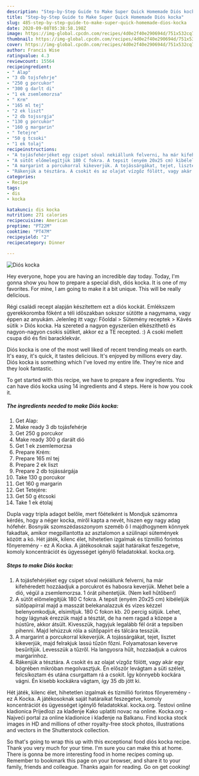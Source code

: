 ```yaml
---
description: "Step-by-Step Guide to Make Super Quick Homemade Diós kocka"
title: "Step-by-Step Guide to Make Super Quick Homemade Diós kocka"
slug: 485-step-by-step-guide-to-make-super-quick-homemade-dios-kocka
date: 2020-09-08T05:38:58.198Z
image: https://img-global.cpcdn.com/recipes/4d0e2f40e290694d/751x532cq70/dios-kocka-recept-foto.jpg
thumbnail: https://img-global.cpcdn.com/recipes/4d0e2f40e290694d/751x532cq70/dios-kocka-recept-foto.jpg
cover: https://img-global.cpcdn.com/recipes/4d0e2f40e290694d/751x532cq70/dios-kocka-recept-foto.jpg
author: Francis Wise
ratingvalue: 4.3
reviewcount: 15564
recipeingredient:
- " Alap"
- "3 db tojsfehrje"
- "250 g porcukor"
- "300 g darlt di"
- "1 ek zsemlemorzsa"
- " Krm"
- "165 ml tej"
- "2 ek liszt"
- "2 db tojssrgja"
- "130 g porcukor"
- "160 g margarin"
- " Tetejre"
- "50 g tcsoki"
- "1 ek tolaj"
recipeinstructions:
- "A tojásfehérjéket egy csipet sóval nekiállunk felverni, ha már kifehéredett hozzáadjuk a porcukrot és habosra keverjük. Mehet bele a dió, végül a zsemlemorzsa. 1 órát pihentetjük. (Nem kell hűtőben!)"
- "A sütőt előmelegítjük 180 C fokra. A tepsit (enyém 20x25 cm) kibéleljük sütőpapírral majd a masszát belekanalazzuk és vizes kézzel belenyomkodjuk, elsimítjuk. 180 C fokon kb. 20 percig sütjük. Lehet, hogy lágynak érezzük majd a tésztát, de ha nem ragad a közepe a hústűre, akkor átsült. Kivesszük, hagyjuk legalább fél órát a tepsiben pihenni. Majd lehúzzuk róla a sütőpapírt és tálcára tesszük."
- "A margarint a porcukorral kikeverjük. A tojássárgákat, tejet, lisztet kikeverjük, majd felrakjuk lassú tűzön főzni. Folyamatosan keverve besűrítjük. Levesszük a tűzről. Ha langyosra hűlt, hozzáadjuk a cukros margarinhoz."
- "Rákenjük a tésztára. A csokit és az olajat vízgőz fölött, vagy akár egy bögrében mikróban megolvasztjuk. Én először levágtam a süti széleit, felcsíkoztam és utána csurgattam rá a csokit. Így könnyebb kockára vágni. Én kisebb kockákra vágtam, így 35 db jött ki."
categories:
- Recipe
tags:
- dis
- kocka

katakunci: dis kocka 
nutrition: 271 calories
recipecuisine: American
preptime: "PT22M"
cooktime: "PT47M"
recipeyield: "2"
recipecategory: Dinner

---
```



![Diós kocka](https://img-global.cpcdn.com/recipes/4d0e2f40e290694d/751x532cq70/dios-kocka-recept-foto.jpg)

Hey everyone, hope you are having an incredible day today. Today, I'm gonna show you how to prepare a special dish, diós kocka. It is one of my favorites. For mine, I am going to make it a bit unique. This will be really delicious.

Régi családi recept alapján készítettem ezt a diós kockát. Emlékszem gyerekkoromba főként a téli időszakban sokszor sütötte a nagymama, vagy éppen az anyukám. Jelenleg itt vagy: Főoldal &gt; Sütemény receptek &gt; Kávés sütik &gt; Diós kocka. Ha szereted a nagyon egyszerűen elkészíthető és nagyon-nagyon csokis sütiket, akkor ez a TE recepted. :) A csoki mellett csupa dió és fini baracklekvár.

Diós kocka is one of the most well liked of recent trending meals on earth. It's easy, it's quick, it tastes delicious. It's enjoyed by millions every day. Diós kocka is something which I've loved my entire life. They're nice and they look fantastic.


To get started with this recipe, we have to prepare a few ingredients. You can have diós kocka using 14 ingredients and 4 steps. Here is how you cook it.

<!--inarticleads1-->

##### The ingredients needed to make Diós kocka:

1. Get  Alap:
1. Make ready 3 db tojásfehérje
1. Get 250 g porcukor
1. Make ready 300 g darált dió
1. Get 1 ek zsemlemorzsa
1. Prepare  Krém:
1. Prepare 165 ml tej
1. Prepare 2 ek liszt
1. Prepare 2 db tojássárgája
1. Take 130 g porcukor
1. Get 160 g margarin
1. Get  Tetejére:
1. Get 50 g étcsoki
1. Take 1 ek étolaj


Dupla vagy tripla adagot belőle, mert főételként is Mondjuk számomra kérdés, hogy a néger kocka, miről kapta a nevét, hiszen egy nagy adag hófehér. Bosnyák szomszédasszonyom szeméb ő l majdhogynem könnyek fakadtak, amikor megpillantotta az asztalomon a szülinapi sütemények között a kó. Hét játék, kilenc élet, hihetetlen izgalmak és tízmillió forintos főnyeremény - ez A Kocka. A játékosoknak saját határaikat feszegetve, komoly koncentrációt és ügyességet igénylő feladatokkal. kocka.org. 

<!--inarticleads2-->

##### Steps to make Diós kocka:

1. A tojásfehérjéket egy csipet sóval nekiállunk felverni, ha már kifehéredett hozzáadjuk a porcukrot és habosra keverjük. Mehet bele a dió, végül a zsemlemorzsa. 1 órát pihentetjük. (Nem kell hűtőben!)
1. A sütőt előmelegítjük 180 C fokra. A tepsit (enyém 20x25 cm) kibéleljük sütőpapírral majd a masszát belekanalazzuk és vizes kézzel belenyomkodjuk, elsimítjuk. 180 C fokon kb. 20 percig sütjük. Lehet, hogy lágynak érezzük majd a tésztát, de ha nem ragad a közepe a hústűre, akkor átsült. Kivesszük, hagyjuk legalább fél órát a tepsiben pihenni. Majd lehúzzuk róla a sütőpapírt és tálcára tesszük.
1. A margarint a porcukorral kikeverjük. A tojássárgákat, tejet, lisztet kikeverjük, majd felrakjuk lassú tűzön főzni. Folyamatosan keverve besűrítjük. Levesszük a tűzről. Ha langyosra hűlt, hozzáadjuk a cukros margarinhoz.
1. Rákenjük a tésztára. A csokit és az olajat vízgőz fölött, vagy akár egy bögrében mikróban megolvasztjuk. Én először levágtam a süti széleit, felcsíkoztam és utána csurgattam rá a csokit. Így könnyebb kockára vágni. Én kisebb kockákra vágtam, így 35 db jött ki.


Hét játék, kilenc élet, hihetetlen izgalmak és tízmillió forintos főnyeremény - ez A Kocka. A játékosoknak saját határaikat feszegetve, komoly koncentrációt és ügyességet igénylő feladatokkal. kocka.org. Testovi online kladionica Prijedlozi za klađenje Kako uplatiti novac na online. Kocka.org - Najveći portal za online kladionice i klađenje na Balkanu. Find kocka stock images in HD and millions of other royalty-free stock photos, illustrations and vectors in the Shutterstock collection. 

So that's going to wrap this up with this exceptional food diós kocka recipe. Thank you very much for your time. I'm sure you can make this at home. There is gonna be more interesting food in home recipes coming up. Remember to bookmark this page on your browser, and share it to your family, friends and colleague. Thanks again for reading. Go on get cooking!
